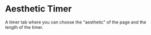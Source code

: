 # Aesthetic Timer
A timer tab where you can choose the "aesthetic" of the page and the length of the timer.